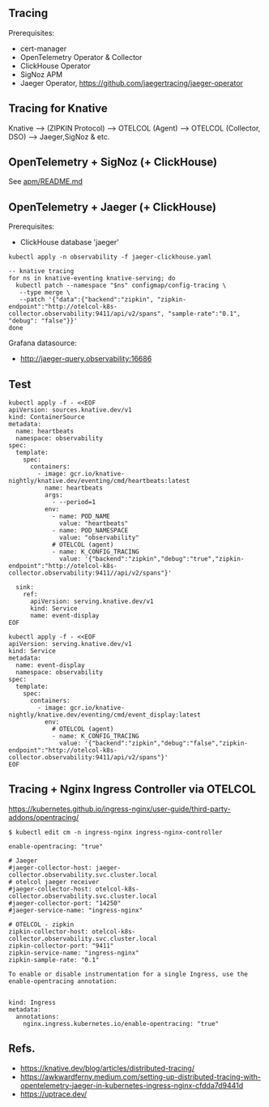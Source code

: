 ## Tracing

Prerequisites:
- cert-manager
- OpenTelemetry Operator & Collector
- ClickHouse Operator
- SigNoz APM
- Jaeger Operator, https://github.com/jaegertracing/jaeger-operator

## Tracing for Knative

Knative --> (ZIPKIN Protocol) --> OTELCOL (Agent) --> OTELCOL (Collector, DSO) --> Jaeger,SigNoz & etc.

## OpenTelemetry + SigNoz (+ ClickHouse)

See [apm/README.md](apm/README.md)

## OpenTelemetry + Jaeger (+ ClickHouse)

Prerequisites:
- ClickHouse database 'jaeger'

```
kubectl apply -n observability -f jaeger-clickhouse.yaml

-- knative tracing
for ns in knative-eventing knative-serving; do
  kubectl patch --namespace "$ns" configmap/config-tracing \
   --type merge \
   --patch '{"data":{"backend":"zipkin", "zipkin-endpoint":"http://otelcol-k8s-collector.observability:9411/api/v2/spans", "sample-rate":"0.1", "debug": "false"}}'
done
```

Grafana datasource:
- http://jaeger-query.observability:16686

## Test

```
kubectl apply -f - <<EOF
apiVersion: sources.knative.dev/v1
kind: ContainerSource
metadata:
  name: heartbeats
  namespace: observability
spec:
  template:
    spec:
      containers:
        - image: gcr.io/knative-nightly/knative.dev/eventing/cmd/heartbeats:latest
          name: heartbeats
          args:
            - --period=1
          env:
            - name: POD_NAME
              value: "heartbeats"
            - name: POD_NAMESPACE
              value: "observability"
            # OTELCOL (agent)
            - name: K_CONFIG_TRACING
              value: '{"backend":"zipkin","debug":"true","zipkin-endpoint":"http://otelcol-k8s-collector.observability:9411//api/v2/spans"}'
              
  sink:
    ref:
      apiVersion: serving.knative.dev/v1
      kind: Service
      name: event-display
EOF

kubectl apply -f - <<EOF
apiVersion: serving.knative.dev/v1
kind: Service
metadata:
  name: event-display
  namespace: observability
spec:
  template:
    spec:
      containers:
        - image: gcr.io/knative-nightly/knative.dev/eventing/cmd/event_display:latest
          env:
            # OTELCOL (agent)
            - name: K_CONFIG_TRACING
              value: '{"backend":"zipkin","debug":"false","zipkin-endpoint":"http://otelcol-k8s-collector.observability:9411/api/v2/spans"}'
EOF

```

## Tracing + Nginx Ingress Controller via OTELCOL

https://kubernetes.github.io/ingress-nginx/user-guide/third-party-addons/opentracing/

```
$ kubectl edit cm -n ingress-nginx ingress-nginx-controller

enable-opentracing: "true"

# Jaeger
#jaeger-collector-host: jaeger-collector.observability.svc.cluster.local
# otelcol jaeger receiver
#jaeger-collector-host: otelcol-k8s-collector.observability.svc.cluster.local
#jaeger-collector-port: "14250"
#jaeger-service-name: "ingress-nginx"

# OTELCOL - zipkin
zipkin-collector-host: otelcol-k8s-collector.observability.svc.cluster.local
zipkin-collector-port: "9411"
zipkin-service-name: "ingress-nginx"
zipkin-sample-rate: "0.1"

To enable or disable instrumentation for a single Ingress, use the enable-opentracing annotation:


kind: Ingress
metadata:
  annotations:
    nginx.ingress.kubernetes.io/enable-opentracing: "true"

```

## Refs.

- https://knative.dev/blog/articles/distributed-tracing/
- https://awkwardferny.medium.com/setting-up-distributed-tracing-with-opentelemetry-jaeger-in-kubernetes-ingress-nginx-cfdda7d9441d
- https://uptrace.dev/
